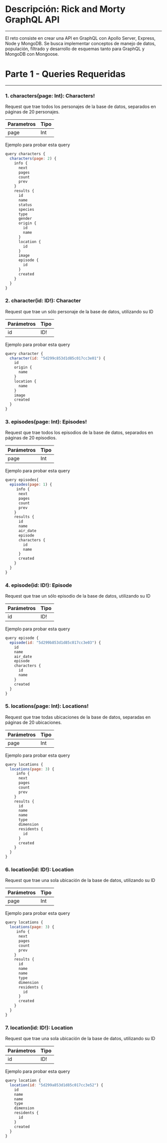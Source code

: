 # Descripción: Rick and Morty GraphQL API

---

El reto consiste en crear una API en GraphQL con Apollo Server, Express, Node y MongoDB. Se busca implementar conceptos de manejo de datos, populación, filtrado y desarrollo de esquemas tanto para GraphQL y MongoDB con Mongoose.

# Parte 1 - Queries Requeridas

---

### 1. characters(page: Int): Characters!

Request que trae todos los personajes de la base de datos, separados en páginas de 20 personajes.

| Parametros | Tipo |
| --- | --- |
| page | Int |

Ejemplo para probar esta query

```jsx
query characters {
  characters(page: 2) {
    info {
      next
      pages
      count
      prev
    }
    results {
      id	
      name
      status
      species
      type
      gender
      origin {
        id
        name
      }
      location {
        id
      }
      image
      episode {
        id
      }
      created
    }
  }
}
```

### 2. character(id: ID!): Character

Request que trae un sólo personaje de la base de datos, utilizando su ID

| Parámetros | Tipo |
| --- | --- |
| id | ID! |

Ejemplo para probar esta query

```jsx
query character {
  character(id: "5d299c853d1d85c017cc3e01") {
    id
    origin {
      name
    }
    location {
      name
    }
    image
    created
  }
}
```

### 3. **episodes(page: Int): Episodes!**

Request que trae todos los episodios de la base de datos, separados en páginas de 20 episodios.

| Parámetros | Tipo |
| --- | --- |
| page | Int |

Ejemplo para probar esta query

```jsx
query episodes{
  episodes(page: 1) {
     info {
      next
      pages
      count
      prev
    }
    results {
      id	
      name
      air_date
      episode
      characters {
        id
        name
      }
      created
    }
  }
}
```

### 4. **episode(id: ID!): Episode**

Request que trae un sólo episodio de la base de datos, utilizando su ID

| Parámetros | Tipo |
| --- | --- |
| id | ID! |

Ejemplo para probar esta query

```jsx
query episode {
  episode(id: "5d299b853d1d85c017cc3e03") {
    id
    name
    air_date
    episode
    characters {
      id
      name
    }
    created
  }
}
```

### 5. **locations(page: Int): Locations!**

Request que trae todas ubicaciones de la base de datos, separadas en páginas de 20 ubicaciones.

| Parámetros | Tipo |
| --- | --- |
| page | Int |

Ejemplo para probar esta query

```jsx
query locations {
  locations(page: 3) {
     info {
      next
      pages
      count
      prev
    }
    results {
      id
      name
      name
      type
      dimension
      residents {
        id
      }
      created
    }
  }
}
```

### 6. **location(id: ID!): Location**

Request que trae una sola ubicación de la base de datos, utilizando su ID

| Parámetros | Tipo |
| --- | --- |
| page | Int |

Ejemplo para probar esta query

```jsx
query locations {
  locations(page: 3) {
     info {
      next
      pages
      count
      prev
    }
    results {
      id
      name
      name
      type
      dimension
      residents {
        id
      }
      created
    }
  }
}
```

### 7. **location(id: ID!): Location**

Request que trae una sola ubicación de la base de datos, utilizando su ID

| Parámetros | Tipo |
| --- | --- |
| id | ID! |

Ejemplo para probar esta query

```jsx
query location {
  location(id: "5d299a853d1d85c017cc3e52") {
    id
    name
    name
    type
    dimension
    residents {
      id
    }
    created
  }
}
```
